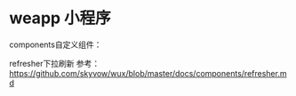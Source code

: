 # weapp 小程序
components自定义组件：

refresher下拉刷新 参考：https://github.com/skyvow/wux/blob/master/docs/components/refresher.md
